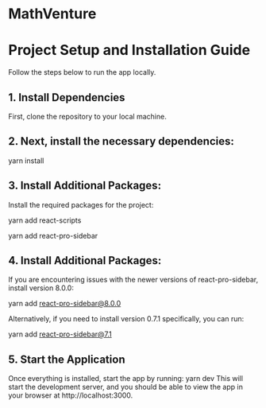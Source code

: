 # MathVenture
# Project Setup and Installation Guide

Follow the steps below to run the app locally.

## 1. Install Dependencies

First, clone the repository to your local machine.

## 2. Next, install the necessary dependencies:
yarn install

## 3. Install Additional Packages:

Install the required packages for the project:

yarn add react-scripts

yarn add react-pro-sidebar

## 4. Install Additional Packages:
If you are encountering issues with the newer versions of react-pro-sidebar, install version 8.0.0:

yarn add react-pro-sidebar@8.0.0

Alternatively, if you need to install version 0.7.1 specifically, you can run:

yarn add react-pro-sidebar@7.1

## 5.  Start the Application
Once everything is installed, start the app by running:
yarn dev
This will start the development server, and you should be able to view the app in your browser at http://localhost:3000.

